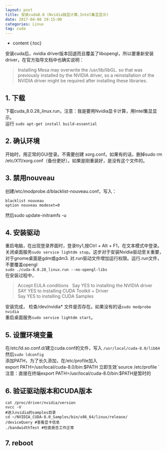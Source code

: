 ```yaml
---
layout: post
title: 安装cuda8.0 (Nvidia独显计算,Intel集显显示)
date: 2017-04-08 19:15:00
categories: Linux
tag: cuda
---
```


* content
{:toc}



安装cuda后，nvidia driver版本回退而且覆盖了libopengl，所以要重新安装driver，在官方指导文档中也确实说明：

>Installing Mesa may overwrite the /usr/lib/libGL. so that was previously installed by the NVIDIA driver, so a reinstallation of the NVIDIA driver might be required after installing these libraries.



## 1. 下载
下载cuda_8.0.28_linux.run，注意：我是要用Nvidia显卡计算，用Intel集显显示。  
运行 `sudo apt-get install build-essential`
## 2. 确认环境
开始时，用正常的GUI登录。不需要创建 xorg.conf。如果有的话，删掉sudo rm /etc/X11/xorg.conf（备份更好）。如果是刚重装好，是没有这个文件的。
## 3. 禁用nouveau
创建/etc/modprobe.d/blacklist-nouveau.conf，写入： 
```
blacklist nouveau 
option nouveau modeset=0 
```

然后sudo update-initramfs -u
## 4. 安装驱动
重启电脑，在出现登录界面时，登录tty1,按Ctrl + Alt + F1，在文本模式中登录。
关闭桌面服务`sudo service lightdm stop`。这步对于安装Nvidia驱动至关重要，对于gnome桌面是gdm或gdm3.
对.run驱动文件增加运行权限。运行.run文件，不要覆盖opengl  
`sudo ./cuda-8.0.28_linux.run --no-opengl-libs`  
在安装过程中， 
>Accept EULA conditions  
Say YES to installing the NVIDIA driver  
SAY YES to installing CUDA Toolkit + Driver  
Say YES to installing CUDA Samples

安装完成， 检查/dev/nvidia* 文件是否存在。如果没有的话`sudo modprobe nvidia`  
重启桌面服务`sudo service lightdm start`。
## 5. 设置环境变量 
在/etc/ld.so.conf.d/建立cuda.conf的文件，写入 
`/usr/local/cuda-8.0/lib64 `  
然后`sudo ldconfig`  
添加PATH，为了长久添加，在/etc/profile加入  
export PATH=/usr/local/cuda-8.0/bin:$PATH  
立即生效`source /etc/profile `  
注意：直接在终端export PATH=/usr/local/cuda-8.0/bin:$PATH是暂时的
## 6. 验证驱动版本和CUDA版本
```
cat /proc/driver/nvidia/version 
nvcc -V
#进入nvidia的samples目录
cd ~/NVIDIA_CUDA-8.0_Samples/bin/x86_64/linux/release/
/deviceQuery #查看显卡信息 
./bandwidthTest #检查是否工作正常 
```

## 7. reboot
